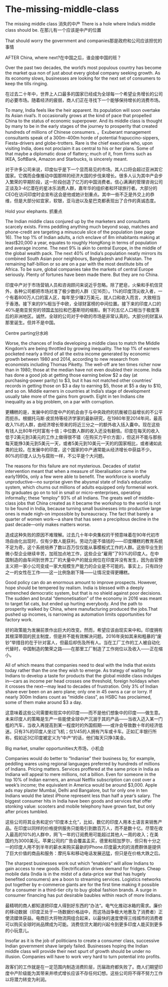 # The-missing-middle-class

The missing middle class
消失的中产
There is a hole where India’s middle class should be. 在那儿有一个应该是中产的位置

That should worry the government and companies那是政府和公司应该担忧的事情  

AFTER China, where next?在中国之后，谁会接中国的班？

Over the past two decades, the world’s most populous country has become the market qua non of just about every global company seeking growth. As its economy slows, businesses are looking for the next set of consumers to keep the tills ringing.

在过去二十年中，世界上人口最多的国家已经成为全球每一个希望业务增长的公司的必要市场。随着经济的疲弱，商人们正在寻找下一个能够保持增长的消费市场。

To many, India feels like the heir apparent. Its population will soon overtake its Asian rival’s. It occasionally grows at the kind of pace that propelled China to the status of economic superpower. And its middle class is thought by many to be in the early stages of the journey to prosperity that created hundreds of millions of Chinese consumers.
。Exuberant management consultants speak of a 300m-400m horde of potential frapuccino-sippers, Fiesta-drivers and globe-trotters. Rare is the chief executive who, upon visiting India, does not proclaim it as central to his or her plans. Some of that maybe a diplomatic dose of flattery; much of it, from firms such as IKEA, SoftBank, Amazon and Starbucks, is sincerely meant. 

对于许多公司来说，印度似乎是下一个显而易见的市场。其人口将会超过亚洲其它国家。它偶而会像推动中国那样的经济大国的步伐来增长。很多人认为其中产会步入繁荣的早期阶段，这一阶段创造了亿万的中国消费者。信心满满的管理咨询公司正谈及3-4亿潜在的星冰乐消费人群，嘉年华的组织者和环球旅行者。大部分的CEO在访问印度时会宣布这会是他或她计划重点。其中一些不乏是外交上的恭维，但是大部分如宜家，软银，亚马逊以及星巴克都表现出了合作的真诚态度。

Hold your elephants. 抓重点

The Indian middle class conjured up by the marketers and consultants scarcely exists. Firms peddling anything much beyond soap, matches and phone-credit are targeting a minuscule slice of the population (see page 16). The top 1% of Indian adults, a rich enclave of 8m inhabitants making at least$20,000 a year, equates to roughly HongKong in terms of population and average income. The next 9% is akin to central Europe, in the middle of the global wealth pack. The next 40% of India’s population neatly mirrors its combined South Asian poor neighbours, Bangladesh and Pakistan. The remaining half-billion or so are on a par with the most destitute bits of Africa. To be sure, global companies take the markets of central Europe seriously. Plenty of fortunes have been made there. But they are no China. 

印度中产对于市场营销人员和咨询顾问来说近乎忽略。除了肥皂，火柴和手机信贷外，各种公司都把市场对准了极少数的人群（见16页）。1%的印度顶尖收入者，一个有着800万人口的富人区，每年至少赚2万美元，就人口和收入而言，大致相当于香港。接下来的9%相当于中欧，全球财富榜的中间位置。接下来的印度人口的40%是南亚贫穷的领国孟加拉和巴基斯坦的缩影。剩下的五亿人口相当于极度落后的非洲地区。诚然，全球的公司对于中欧的市场是非常认真的。大部分的财富从那里诞生。但并不是中国。

Centre parting分水岭

Worse, the chances of India developing a middle class to match the Middle Kingdom’s are being throttled by growing inequality. The top 1% of earners pocketed nearly a third of all the extra income generated by economic growth between 1980 and 2014, according to new research from economists including Thomas Piketty. The well-off are ten times richer now than in 1980; those at the median have not even doubled their income. India has done a good job at getting those earning below $2 a day (at purchasing-power parity) to $3, but it has not matched other countries’ records in getting those on $3 a day to earning $5, those at $5 a day to $10, and so on. Middle earners in countries at India’s stage of development usually take more of the gains from growth. Eight in ten Indians cite inequality as a big problem, on a par with corruption.

更糟糕的是，发展中的印度中产的机会由于与中央政府的抗衡被日益增长的不公平而扼杀。根据托马斯·皮凯特等经济学家的最新研究，在1980年至2014年间，最高收入1%的人群，由经济增长带来的将近三分之一的额外收入括入囊中。现在这些有钱人比80年代时富有十倍；中位数人群的收入还没有翻倍。印度在每天的收入低于2美元到3美元的工作上做得很不错（在购买力平价方面），但这并不能与那些每天能挣3美元到5美元一天，或者5美元到10美元一天的的国家相比，或者诸如此类的比较。在发展中的印度，这个国家的中产通常能从经济增长中获益不少。80%的印度人认为与腐败一样，不公平是个大问题。

The reasons for this failure are not mysterious. Decades of statist intervention meant that when a measure of liberalisation came in the early1990s, only a few were able to benefit. The workforce is woefully unproductive—no surprise given the abysmal state of India’s education system, which churns out millions of adults equipped only formenial work. Its graduates go on to toil in small or micro-enterprises, operating informally; these “employ” 93% of all Indians. The greats well of middle-class jobs that China created as it became the workshop to the world is not to be found in India, because turning small businesses into productive large ones is made nigh-on impossible by bureaucracy. The fact that barely a quarter of women work—a share that has seen a precipitous decline in the past decade—only makes matters worse.

造成这种失败的原因不难理解。过去几十年中央集权的干预意味着在90年代初市场自由化出现时，仅有少数人能获利。劳动力是不值钱的——印度糟糕的教育系统不足为奇，这个系统培养了数以百万仅仅能从事模板式工作的人群。这些毕业生到微小型企业继续辛苦，加班加点地工作，这些企业“雇用”了93%的印度人。在中国制造的由车间到世界工厂的大量中产的就业岗位在印度并没有发生，因为由官僚主义把一家小公司变成一家大规模生产能力的企业是不可能的。事实上，只有四分之一的女性在工作——这一比例急剧下降——让情况变得更糟糕。

Good policy can do an enormous amount to improve prospects. However, hope should be tempered by realism. India is blessed with a deeply entrenched democratic system, but that is no shield against poor decisions. The sudden and brutal “demonetisation” of the economy in 2016 was meant to target fat cats, but ended up hurting everybody. And the path to prosperity walked by China, where manufacturing produced the jobs.That pushed up incomes, is narrowing as automation limits opportunities for factory work.

好的政策能为发展前景作出巨大的改变。然而，希望应该由现实来中和。印度拥有其根深蒂固的民主制度，但是并不能有效解决问题。2016年突如其来和粗暴的“废钞”举措目的在于针对富人，但最后却伤及所有人。当在工厂工作的工人被自动化代替时，中国制造的繁荣之路——在那里工厂制造了工作岗位以及收入——正在缩小。

All of which means that companies need to deal with the India that exists today rather than the one they wish to emerge. As trategy of waiting for Indians to develop a taste for products that the global middle class indulges in—cars as income per head crosses one threshold, foreign holidays when it crosses the next—may lead to decades of frustration. Only 3% of Indian shave ever been on an aero plane; only one in 45 owns a car or lorry. If nearly 300m Indians count as “middle class”, as HSBC has proclaimed, some of them make around $3 a day.

这意味着这些公司需要和现实中的印度——而不是他们想象中的印度——做生意。未来印度人的策略是生产一些能使全球中产沉溺于其的产品——当收入迈入某一门槛的汽车，当收入再提高到某一程度时的外国假期——或许会导致数十年的经济低迷。只有3%的印度人坐过飞机；仅1/45的人拥有汽车或卡车。正如汇丰银行所称，假如近3亿印度被定义为“中产“的话，他们每天只挣3美金。

Big market, smaller opportunities大市场，小机会

Companies would do better to “Indianise” their business by, for example, peddling wares using regional languages preferred by hundreds of millions of Indians. Pricing matters. Services proffered at the same price in India as Indiana will appeal to mere millions, not a billion. Even for someone in the
top 10% of Indian earners, an annual Netflix subscription can cost over a week’s income; the equivalent in America would be around $3,000. Apple ads may plaster Mumbai, Delhi and Bangalore, but for only one in ten Indians would the latest iPhone represent less than half a year’s salary. The biggest consumer hits in India have been goods and services that offer
stonking value: scooters and mobile telephony have grown fast, but only after prices tumbled.

这些公司将其业务和定价“印度本土化“，比如，数亿的印度人用本土语言来销售产品。在印度以同样的价格提供服务只能吸引到数百万人，而不是数十亿。尽管在收入最高的10%的人群中，网飞一年的订阅费用可能超过其他人一周的收入；在美国约为3000美元。苹果公司的广告会覆盖孟买，德里和班加罗尔，但只有十分之一的印度人用不到半年的薪水来购买最新的IPhone.印度最大的的消费群体是提供了巨大价值的商品和服务：摩托车和移动电话发展迅猛，但只是在价格大跌之后。



The sharpest businesses work out which “enablers” will allow Indians to gain access to new goods. Electrification drives demand for fridges. Cheap mobile data (India is in the midst of a data-price war that has hugely benefited consumers) are a boon to streaming services. Logistics networks put together by e-commerce giants are for the first time making it possible for a consumer in a third-tier city to buy global fashion brands. A surge in consumer financing has put desirable baubles within reach of more Indians.

最精明的商人都知道把印度人得到好东西的“办法“。电气化推动冰箱的需求。廉价的移动数据（印度正处于一场数据价格战中，而这场战争极大地惠及了消费者）正使流媒体获益。电商巨大将物流网组合起来，以最快的速度使得三线城市的消费者可以购买全球时尚品牌成为可能。消费信贷大潮的兴起令到更多印度人能买到更多的小玩意儿。

Insofar as it is the job of politicians to create a consumer class, successive Indian government shave largely failed. Businesses hoping the Indian middle class will provide their next spurt of growth should be under no illusion. Companies will have to work very hard to turn potential into profits.

政客们的工作就是在一定范围内制造消费阶层，历届政府都失败了。商人们期望印度中产阶级能为其带来井喷式增长应该不存任何幻想。这些公司将不得不努力工作以将潜力转变为利润。
